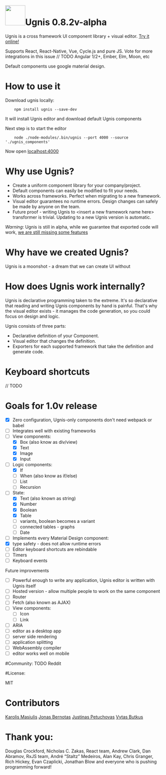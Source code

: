 # <img height="64" src="https://cloud.githubusercontent.com/assets/5903616/20250447/5fe963c2-aa17-11e6-8648-bc1760fdaeb7.png" />Ugnis 0.8.2v-alpha

Ugnis is a cross framework UI component library + visual editor. [Try it online!](https://ugnis/editor)

Supports React, React-Native, Vue, Cycle.js and pure JS. Vote for more integrations in this issue // TODO Angular 1/2+, Ember, Elm, Moon, etc

Default components use google material design.

# How to use it

Download ugnis locally:

```
    npm install ugnis --save-dev
```

It will install Ugnis editor and download default Ugnis components

Next step is to start the editor

```
    node ./node-modules/.bin/ugnis --port 4000 --source './ugnis_components'
```

Now open [localhost:4000](localhost:4000)

# Why use Ugnis?

  - Create a uniform component library for your company/project.
  - Default components can easily be modified to fit your needs.
  - Works across frameworks. Perfect when migrating to a new framework.
  - Visual editor guarantees no runtime errors. Design changes can safely be made by anyone on the team.
  - Future proof - writing Ugnis to \<insert a new framework name here\> transformer is trivial. Updating to a new Ugnis version is automatic.

*Warning*: Ugnis is still in alpha, while we guarantee that exported code will work, [we are still missing some features](TODO)

# Why have we created Ugnis?

Ugnis is a moonshot - a dream that we can create UI without

# How does Ugnis work internally?

Ugnis is declarative programming taken to the extreme. It's so declarative that reading and writing Ugnis components by hand is painful.
That's why the visual editor exists - it manages the code generation, so you could focus on design and logic.

Ugnis consists of three parts:

  - Declarative definition of your Component.
  - Visual editor that changes the definition.
  - Exporters for each supported framework that take the definition and generate code.


# Keyboard shortcuts

// TODO

# Goals for 1.0v release

  - [x] Zero configuration, Ugnis-only components don't need webpack or babel
  - [ ] Integrates well with existing frameworks
  - [ ] View components:
    - [x] Box (also know as div/view)
    - [x] Text
    - [x] Image
    - [x] Input
  - [ ] Logic components:
    - [x] If
    - [ ] When (also know as if/else)
    - [ ] List
    - [ ] Recursion
  - [ ] State:
    - [x] Text (also known as string)
    - [x] Number
    - [x] Boolean
    - [x] Table
    - [ ] variants, boolean becomes a variant
    - [ ] connected tables - graphs
    - [ ] Date
  - [ ] Implements every Material Design component:
  - [x] type safety - does not allow runtime errors
  - [ ] Editor keyboard shortcuts are rebindable
  - [ ] Timers
  - [ ] Keyboard events

Future improvements
  - [ ] Powerful enough to write any application, Ugnis editor is written with Ugnis itself
  - [ ] Hosted version - allow multiple people to work on the same component
  - [ ] Router
  - [ ] Fetch (also known as AJAX)
  - [ ] View components:
    - [ ] Icon
    - [ ] Link
  - [ ] ARIA
  - [ ] editor as a desktop app
  - [ ] server side rendering
  - [ ] application splitting
  - [ ] WebAssembly compiler
  - [ ] editor works well on mobile

#Community:
TODO Reddit

#License:

MIT

# Contributors

[Karolis Masiulis](https://www.github.com/masiulis)
[Jonas Bernotas](https://github.com/Djonix)
[Justinas Petuchovas](https://github.com/jpetuchovas)
[Vytas Butkus](http://vytasbutkus.com/)

# Thank you:

Douglas Crockford, Nicholas C. Zakas, React team, Andrew Clark, Dan Abramov, RxJS team, André “Staltz” Medeiros, Alan Kay, Chris Granger, Rich Hickey, Evan Czaplicki, Jonathan Blow and everyone who is pushing programming forward!